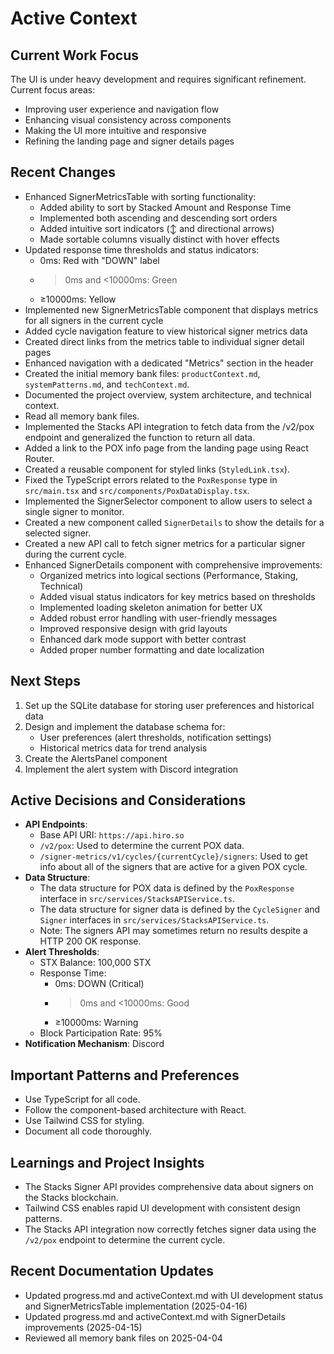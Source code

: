 # Active Context

## Current Work Focus
The UI is under heavy development and requires significant refinement. Current focus areas:
- Improving user experience and navigation flow
- Enhancing visual consistency across components
- Making the UI more intuitive and responsive
- Refining the landing page and signer details pages

## Recent Changes
- Enhanced SignerMetricsTable with sorting functionality:
  - Added ability to sort by Stacked Amount and Response Time
  - Implemented both ascending and descending sort orders
  - Added intuitive sort indicators (↕️ and directional arrows)
  - Made sortable columns visually distinct with hover effects
- Updated response time thresholds and status indicators:
  - 0ms: Red with "DOWN" label
  - >0ms and <10000ms: Green
  - ≥10000ms: Yellow
- Implemented new SignerMetricsTable component that displays metrics for all signers in the current cycle
- Added cycle navigation feature to view historical signer metrics data
- Created direct links from the metrics table to individual signer detail pages
- Enhanced navigation with a dedicated "Metrics" section in the header
- Created the initial memory bank files: `productContext.md`, `systemPatterns.md`, and `techContext.md`.
- Documented the project overview, system architecture, and technical context.
- Read all memory bank files.
- Implemented the Stacks API integration to fetch data from the /v2/pox endpoint and generalized the function to return all data.
- Added a link to the POX info page from the landing page using React Router.
- Created a reusable component for styled links (`StyledLink.tsx`).
- Fixed the TypeScript errors related to the `PoxResponse` type in `src/main.tsx` and `src/components/PoxDataDisplay.tsx`.
- Implemented the SignerSelector component to allow users to select a single signer to monitor.
- Created a new component called `SignerDetails` to show the details for a selected signer.
- Created a new API call to fetch signer metrics for a particular signer during the current cycle.
- Enhanced SignerDetails component with comprehensive improvements:
  - Organized metrics into logical sections (Performance, Staking, Technical)
  - Added visual status indicators for key metrics based on thresholds
  - Implemented loading skeleton animation for better UX
  - Added robust error handling with user-friendly messages
  - Improved responsive design with grid layouts
  - Enhanced dark mode support with better contrast
  - Added proper number formatting and date localization

## Next Steps
1. Set up the SQLite database for storing user preferences and historical data
2. Design and implement the database schema for:
   - User preferences (alert thresholds, notification settings)
   - Historical metrics data for trend analysis
3. Create the AlertsPanel component
4. Implement the alert system with Discord integration

## Active Decisions and Considerations
- **API Endpoints**:
  - Base API URI: `https://api.hiro.so`
  - `/v2/pox`: Used to determine the current POX data.
  - `/signer-metrics/v1/cycles/{currentCycle}/signers`: Used to get info about all of the signers that are active for a given POX cycle.
- **Data Structure**:
  - The data structure for POX data is defined by the `PoxResponse` interface in `src/services/StacksAPIService.ts`.
  - The data structure for signer data is defined by the `CycleSigner` and `Signer` interfaces in `src/services/StacksAPIService.ts`.
  - Note: The signers API may sometimes return no results despite a HTTP 200 OK response.
- **Alert Thresholds**:
  - STX Balance: 100,000 STX
  - Response Time: 
    - 0ms: DOWN (Critical)
    - >0ms and <10000ms: Good
    - ≥10000ms: Warning
  - Block Participation Rate: 95%
- **Notification Mechanism**: Discord

## Important Patterns and Preferences
- Use TypeScript for all code.
- Follow the component-based architecture with React.
- Use Tailwind CSS for styling.
- Document all code thoroughly.

## Learnings and Project Insights
- The Stacks Signer API provides comprehensive data about signers on the Stacks blockchain.
- Tailwind CSS enables rapid UI development with consistent design patterns.
- The Stacks API integration now correctly fetches signer data using the `/v2/pox` endpoint to determine the current cycle.

## Recent Documentation Updates
- Updated progress.md and activeContext.md with UI development status and SignerMetricsTable implementation (2025-04-16)
- Updated progress.md and activeContext.md with SignerDetails improvements (2025-04-15)
- Reviewed all memory bank files on 2025-04-04
